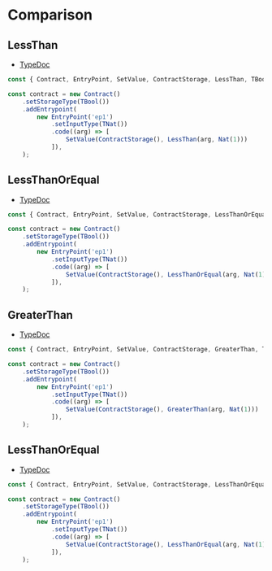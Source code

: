 # Comparison

## LessThan

- [TypeDoc](https://romarq.github.io/smartts-sdk/api/modules/expression.html#LessThan-1)

```ts
const { Contract, EntryPoint, SetValue, ContractStorage, LessThan, TBool, TNat, Nat } = require('@tezwell/smartts-sdk');

const contract = new Contract()
    .setStorageType(TBool())
    .addEntrypoint(
        new EntryPoint('ep1')
            .setInputType(TNat())
            .code((arg) => [
                SetValue(ContractStorage(), LessThan(arg, Nat(1)))
            ]),
    );
```

## LessThanOrEqual

- [TypeDoc](https://romarq.github.io/smartts-sdk/api/modules/expression.html#LessThanOrEqual-1)


```ts
const { Contract, EntryPoint, SetValue, ContractStorage, LessThanOrEqual, TBool, TNat, Nat } = require('@tezwell/smartts-sdk');

const contract = new Contract()
    .setStorageType(TBool())
    .addEntrypoint(
        new EntryPoint('ep1')
            .setInputType(TNat())
            .code((arg) => [
                SetValue(ContractStorage(), LessThanOrEqual(arg, Nat(1)))
            ]),
    );
```

## GreaterThan

- [TypeDoc](https://romarq.github.io/smartts-sdk/api/modules/expression.html#GreaterThan-1)

```ts
const { Contract, EntryPoint, SetValue, ContractStorage, GreaterThan, TBool, TNat, Nat } = require('@tezwell/smartts-sdk');

const contract = new Contract()
    .setStorageType(TBool())
    .addEntrypoint(
        new EntryPoint('ep1')
            .setInputType(TNat())
            .code((arg) => [
                SetValue(ContractStorage(), GreaterThan(arg, Nat(1)))
            ]),
    );
```

## LessThanOrEqual

- [TypeDoc](https://romarq.github.io/smartts-sdk/api/modules/expression.html#LessThanOrEqual-1)

```ts
const { Contract, EntryPoint, SetValue, ContractStorage, LessThanOrEqual, TBool, TNat, Nat } = require('@tezwell/smartts-sdk');

const contract = new Contract()
    .setStorageType(TBool())
    .addEntrypoint(
        new EntryPoint('ep1')
            .setInputType(TNat())
            .code((arg) => [
                SetValue(ContractStorage(), LessThanOrEqual(arg, Nat(1)))
            ]),
    );
```
